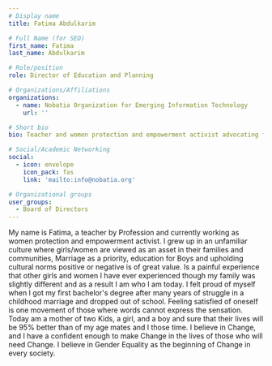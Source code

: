 ```yaml
---
# Display name
title: Fatima Abdulkarim

# Full Name (for SEO)
first_name: Fatima
last_name: Abdulkarim

# Role/position
role: Director of Education and Planning

# Organizations/Affiliations
organizations:
  - name: Nobatia Organization for Emerging Information Technology
    url: ''

# Short bio
bio: Teacher and women protection and empowerment activist advocating for gender equality and education.

# Social/Academic Networking
social:
  - icon: envelope
    icon_pack: fas
    link: 'mailto:info@nobatia.org'

# Organizational groups
user_groups:
  - Board of Directors
---
```


My name is Fatima, a teacher by Profession and currently working as women protection and empowerment activist. I grew up in an unfamiliar culture where girls/women are viewed as an asset in their families and communities, Marriage as a priority, education for Boys and upholding cultural norms positive or negative is of great value. Is a painful experience that other girls and women I have ever experienced though my family was slightly different and as a result I am who I am today. I felt proud of myself when I got my first bachelor's degree after many years of struggle in a childhood marriage and dropped out of school. Feeling satisfied of oneself is one movement of those where words cannot express the sensation. Today am a mother of two Kids, a girl, and a boy and sure that their lives will be 95% better than of my age mates and I those time. I believe in Change, and I have a confident enough to make Change in the lives of those who will need Change. I believe in Gender Equality as the beginning of Change in every society.
